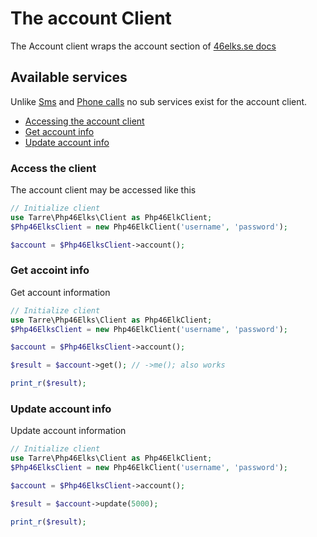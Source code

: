 # The account Client

The Account client wraps the account section of [46elks.se docs](https://46elks.se/docs/get-account)

## Available services

Unlike [Sms](sms.md) and [Phone calls](call.md) no sub services exist for the account client.

* [Accessing the account client](#accessing-the-account-client)
* [Get account info](#get)
* [Update account info](#update)


### <a id="accessing-the-account-client"></a> Access the client

The account client may be accessed like this

```php
// Initialize client
use Tarre\Php46Elks\Client as Php46ElkClient;
$Php46ElksClient = new Php46ElkClient('username', 'password');

$account = $Php46ElksClient->account();
```

### <a id="get"></a> Get accoint info

Get account information

```php
// Initialize client
use Tarre\Php46Elks\Client as Php46ElkClient;
$Php46ElksClient = new Php46ElkClient('username', 'password');

$account = $Php46ElksClient->account();

$result = $account->get(); // ->me(); also works

print_r($result);
```

### <a id="update"></a> Update account info

Update account information

```php
// Initialize client
use Tarre\Php46Elks\Client as Php46ElkClient;
$Php46ElksClient = new Php46ElkClient('username', 'password');

$account = $Php46ElksClient->account();

$result = $account->update(5000);

print_r($result);
```
